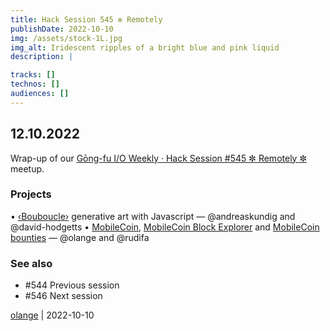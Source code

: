 ```yaml
---
title: Hack Session 545 ✼ Remotely
publishDate: 2022-10-10
img: /assets/stock-1L.jpg
img_alt: Iridescent ripples of a bright blue and pink liquid
description: |

tracks: []
technos: []
audiences: []
---
```


## 12.10.2022

Wrap-up of our [Gōng-fu I/O Weekly · Hack Session #545 ✼ Remotely ✼](https://www.meetup.com/fr-FR/gōngfuio/events/jjjlxsydcnbqb/) meetup.

### Projects

• [‹Bouboucle›](http://bouboucle.com) generative art with Javascript — @andreaskundig and @david-hodgetts 
• [MobileCoin](https://developers.mobilecoin.com), [MobileCoin Block Explorer](https://developers.mobilecoin.com/ecosystem/block-explorer) and [MobileCoin bounties](https://developers.mobilecoin.com/guides/contributing/bounties/) — @olange and @rudifa

### See also

* #544 Previous session
* #546 Next session

[olange](https://github.com/olange) | 2022-10-10


